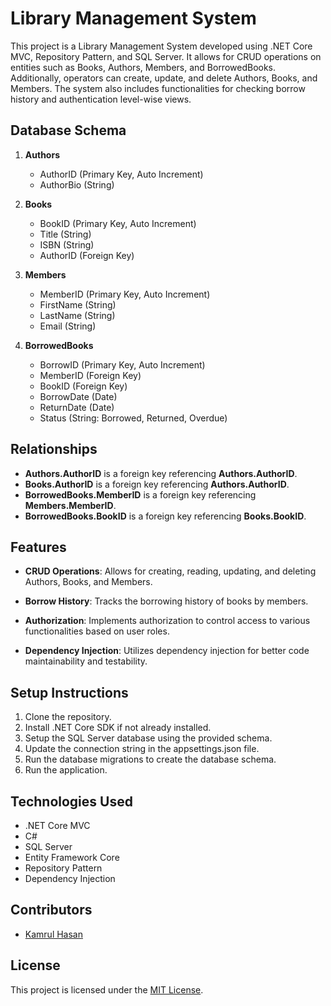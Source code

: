 # Library Management System

This project is a Library Management System developed using .NET Core MVC, Repository Pattern, and SQL Server. It allows for CRUD operations on entities such as Books, Authors, Members, and BorrowedBooks. Additionally, operators can create, update, and delete Authors, Books, and Members. The system also includes functionalities for checking borrow history and authentication level-wise views.

## Database Schema

1. **Authors**
   - AuthorID (Primary Key, Auto Increment)
   - AuthorBio (String)

2. **Books**
   - BookID (Primary Key, Auto Increment)
   - Title (String)
   - ISBN (String)
   - AuthorID (Foreign Key)

3. **Members**
   - MemberID (Primary Key, Auto Increment)
   - FirstName (String)
   - LastName (String)
   - Email (String)

4. **BorrowedBooks**
   - BorrowID (Primary Key, Auto Increment)
   - MemberID (Foreign Key)
   - BookID (Foreign Key)
   - BorrowDate (Date)
   - ReturnDate (Date)
   - Status (String: Borrowed, Returned, Overdue)

## Relationships

- **Authors.AuthorID** is a foreign key referencing **Authors.AuthorID**.
- **Books.AuthorID** is a foreign key referencing **Authors.AuthorID**.
- **BorrowedBooks.MemberID** is a foreign key referencing **Members.MemberID**.
- **BorrowedBooks.BookID** is a foreign key referencing **Books.BookID**.

## Features

- **CRUD Operations**: Allows for creating, reading, updating, and deleting Authors, Books, and Members.
- **Borrow History**: Tracks the borrowing history of books by members.

- **Authorization**: Implements authorization to control access to various functionalities based on user roles.
- **Dependency Injection**: Utilizes dependency injection for better code maintainability and testability.

## Setup Instructions

1. Clone the repository.
2. Install .NET Core SDK if not already installed.
3. Setup the SQL Server database using the provided schema.
4. Update the connection string in the appsettings.json file.
5. Run the database migrations to create the database schema.
6. Run the application.

## Technologies Used

- .NET Core MVC
- C#
- SQL Server
- Entity Framework Core
- Repository Pattern
- Dependency Injection

## Contributors

- [Kamrul Hasan](https://github.com/khpolash)

## License

This project is licensed under the [MIT License](LICENSE).
